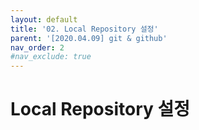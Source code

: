 ```yaml
---
layout: default
title: '02. Local Repository 설정'
parent: '[2020.04.09] git & github'
nav_order: 2
#nav_exclude: true
---
```


# Local Repository 설정

